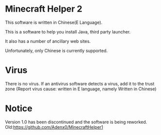 # Minecraft Helper 2
This software is written in Chinese(E Language).

This is a software to help you install Java, third party launcher.

It also has a number of ancillary web sites.

Unfortunately, only Chinese is currently supported.
# Virus
There is no virus.
If an antivirus software detects a virus, add it to the trust zone
(Report virus cause: written in E language, namely Written in Chinese)
# Notice
Version 1.0 has been discontinued and the software is being reworked.
Old:https://github.com/Adenx0/MinecraftHelper1
